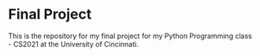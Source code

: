 # Final Project
This is the repository for my final project for my Python Programming class - CS2021 at the University of Cincinnati. 